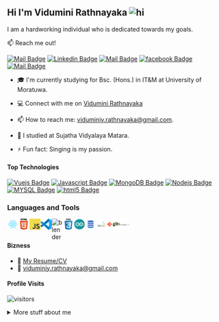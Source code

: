 ## Hi I'm Vidumini Rathnayaka <img src="https://user-images.githubusercontent.com/1303154/88677602-1635ba80-d120-11ea-84d8-d263ba5fc3c0.gif" width="28px" height="28px" alt="hi">

 I am a hardworking individual who is dedicated towards my goals. 

:mailbox: Reach me out!

[![Mail Badge](https://img.shields.io/badge/-ViduminiRathnayaka-e74c3c?style=flat&labelColor=e74c3c&logo=youtube&logoColor=white)](https://youtube.com/@ViduminiRathnayaka) [![Linkedin Badge](https://img.shields.io/badge/-ViduminiRathnayaka-0e76a8?style=flat&labelColor=0e76a8&logo=linkedin&logoColor=white)](https://www.linkedin.com/in/vidumini-rathnayaka-2b621a241/) [![Mail Badge](https://img.shields.io/badge/-vidumini_rathnayaka-e84393?style=flat&labelColor=e84393&logo=instagram&logoColor=white)](https://instagram.com/vidumini_rathnayaka?igshid=ZDc4ODBmNjlmNQ==) [![facebook Badge](https://img.shields.io/badge/-Vidumini_Rathnayaka-0e76a8?style=flat&labelColor=0e76a8&logo=facebook&logoColor=white)](https://www.facebook.com/osara.rathnayaka/?mibextid=ZbWKwL) [![Mail Badge](https://img.shields.io/badge/-Vidumini_Rathnayaka-c0392b?style=flat&labelColor=c0392b&logo=gmail&logoColor=white)](mailto:viduminiy.rathnayaka@gmail.com)

<!-- TODO: Add last video link -->

- 🎓 I'm currently studying for Bsc. (Hons.) in IT&M at University of Moratuwa.

- 💻 Connect with me on [Vidumini Rathnayaka](https://www.linkedin.com/in/vidumini-rathnayaka-2b621a241/)
- 📫 How to reach me: viduminiy.rathnayaka@gmail.com.
- 📝   I studied at Sujatha Vidyalaya Matara.
- ⚡ Fun fact: Singing is my passion.

#### Top Technologies

<!-- TODO: Make technologies links takes you to repositories -->

[![Vuejs Badge](https://img.shields.io/badge/-vuejs-61DBFB?style=for-the-badge&labelColor=black&logo=vue.js&logoColor=61DBFB)](#) [![Javascript Badge](https://img.shields.io/badge/-Javascript-F0DB4F?style=for-the-badge&labelColor=black&logo=javascript&logoColor=F0DB4F)](#) [![MongoDB Badge](https://img.shields.io/badge/-MongoDB-3C873A?style=for-the-badge&labelColor=black&logo=MongoDB&logoColor=3C873A)](#) [![Nodejs Badge](https://img.shields.io/badge/-Nodejs-3C873A?style=for-the-badge&labelColor=black&logo=node.js&logoColor=3C873A)](#) [![MYSQL Badge](https://img.shields.io/badge/-MYSQL-ffa500?style=for-the-badge&labelColor=black&logo=MYSQL&logoColor=ffa500)](#) [![html5 Badge](https://img.shields.io/badge/-html5-c0392b?style=for-the-badge&labelColor=black&logo=html5&logoColor=c0392b)](#)

### Languages and Tools

<img align="left" alt="React" width="26px" src="https://raw.githubusercontent.com/github/explore/80688e429a7d4ef2fca1e82350fe8e3517d3494d/topics/react/react.png" />

<img align="left" alt="HTML5" width="26px" src="https://raw.githubusercontent.com/github/explore/80688e429a7d4ef2fca1e82350fe8e3517d3494d/topics/html/html.png" />

<img align="left" alt="JavaScript" width="26px" src="https://raw.githubusercontent.com/github/explore/80688e429a7d4ef2fca1e82350fe8e3517d3494d/topics/javascript/javascript.png" />

<img align="left" alt="Visual Studio Code" width="26px" src="https://raw.githubusercontent.com/github/explore/80688e429a7d4ef2fca1e82350fe8e3517d3494d/topics/visual-studio-code/visual-studio-code.png" />

<img align="left" alt="blender" width="26px" src="https://avatars.githubusercontent.com/u/52924476?s=200&v=4" />

<img align="left" alt="css" width="26px" src="https://raw.githubusercontent.com/github/explore/80688e429a7d4ef2fca1e82350fe8e3517d3494d/topics/css/css.png" />

<img align="left" alt="arduino" width="26px" src="https://raw.githubusercontent.com/github/explore/80688e429a7d4ef2fca1e82350fe8e3517d3494d/topics/arduino/arduino.png" />


<img align="left" alt="SQL" width="26px" src="https://raw.githubusercontent.com/github/explore/80688e429a7d4ef2fca1e82350fe8e3517d3494d/topics/sql/sql.png" />


<img align="left" alt="MySQL" width="26px" src="https://raw.githubusercontent.com/github/explore/80688e429a7d4ef2fca1e82350fe8e3517d3494d/topics/mysql/mysql.png" />

<img align="left" alt="Git" width="26px" src="https://raw.githubusercontent.com/github/explore/80688e429a7d4ef2fca1e82350fe8e3517d3494d/topics/git/git.png" />

<img align="left" alt="MongoDB" width="26px" src="https://raw.githubusercontent.com/github/explore/80688e429a7d4ef2fca1e82350fe8e3517d3494d/topics/mongodb/mongodb.png" />

<br />
<br />

#### Bizness
- 	📎   [My Resume/CV](https://github.com/ViduminiRathnayaka/ViduminiRathnayaka/blob/main/Vidumini%20Rathnayaka%20.pdf)
- 📧 viduminiy.rathnayaka@gmail.com


#### Profile Visits 

![visitors](https://visitor-badge.laobi.icu/badge?page_id=ViduminiRathnayaka.ViduminiRathnayaka)

<details>
<summary>
  More stuff about me
</summary>

<br >

I have a deep passion for coding and its potential to shape a better future. This is precisely why I love to do coding, as it enables me to contribute towards creating a brighter tomorrow. 








#### Github Stats

![ViduminiRathnayaka's github stats](https://github-readme-stats.vercel.app/api?username=ViduminiRathnayaka&count_private=true&theme=tokyonight&hide=contribs,prs)

</details>
